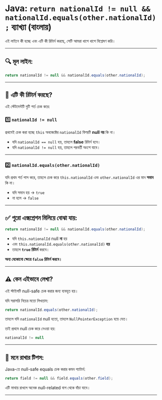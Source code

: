 # Java: `return nationalId != null && nationalId.equals(other.nationalId);` ব্যাখ্যা (বাংলায়)

এই লাইনে কী হচ্ছে এবং এটি কী রিটার্ন করছে, সেটি আমরা ধাপে ধাপে বিশ্লেষণ করি।

---

## 🔍 মূল লাইন:
```java
return nationalId != null && nationalId.equals(other.nationalId);
```

---

## 🔁 এটি কী রিটার্ন করছে?

এই স্টেটমেন্টটি দুটি শর্ত চেক করে:

### 1️⃣ `nationalId != null`

প্রথমেই চেক করা হচ্ছে `this` অবজেক্টের `nationalId` ফিল্ডটি **null নয়** কি না।

- যদি `nationalId == null` হয়, তাহলে **false** রিটার্ন হবে।
- যদি `nationalId != null` হয়, তাহলে পরবর্তী অংশে যাবে।

---

### 2️⃣ `nationalId.equals(other.nationalId)`

যদি প্রথম শর্ত পাস করে, তাহলে চেক করে `this.nationalId` এবং `other.nationalId` এর মান **সমান** কি না।

- যদি সমান হয় → `true`
- না হলে → `false`

---

## ✅ পুরো এক্সপ্রেশন মিলিয়ে বোঝা যায়:

```java
return nationalId != null && nationalId.equals(other.nationalId);
```

- যদি `this.nationalId` null **না** হয়
- এবং `this.nationalId.equals(other.nationalId)` **হয়**
- তাহলে **`true` রিটার্ন** করবে।

**অন্য যেকোনো ক্ষেত্রে `false` রিটার্ন করবে।**

---

## ⚠️ কেন এইভাবে লেখা?

এই স্টাইলটি null-safe চেক করার জন্য ব্যবহৃত হয়।

যদি সরাসরি নিচের মতো লিখতাম:
```java
return nationalId.equals(other.nationalId);
```

তাহলে যদি `nationalId` null হতো, তাহলে `NullPointerException` হয়ে যেত।

তাই প্রথমে null চেক করে নেওয়া হয়:
```java
nationalId != null
```

---

## 🧠 মনে রাখার টিপস:

Java-তে null-safe equals চেক করার কমন প্যাটার্ন:

```java
return field != null && field.equals(other.field);
```

এটি মাথায় রাখলে অনেক null-related বাগ থেকে বাঁচা যাবে।

---